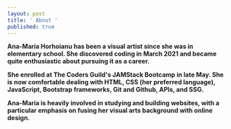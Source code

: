 ```yaml
---
layout: post
title: ' About '
published: true
---
```

**Ana-Maria Horhoianu has been a visual artist since she was in elementary school. She discovered coding in March 2021 and became quite enthusiastic about pursuing it as a career.**

**She enrolled at The Coders Guild's JAMStack Bootcamp in late May. She is now comfortable dealing with HTML, CSS (her preferred language), JavaScript, Bootstrap frameworks, Git and Github, APIs, and SSG.**

**Ana-Maria is heavily involved in studying and building websites, with a particular emphasis on fusing her visual arts background with online design.**
